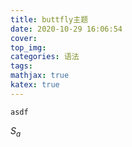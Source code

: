 ```yaml
---
title: buttfly主题
date: 2020-10-29 16:06:54
cover:
top_img:
categories: 语法
tags: 
mathjax: true
katex: true
---
```



```
asdf
```

$S_a$
